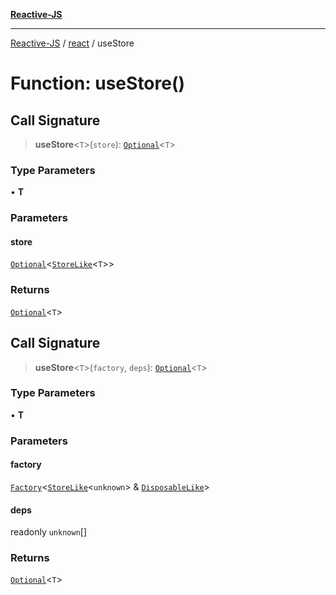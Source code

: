 [**Reactive-JS**](../../README.md)

***

[Reactive-JS](../../README.md) / [react](../README.md) / useStore

# Function: useStore()

## Call Signature

> **useStore**\<`T`\>(`store`): [`Optional`](../../functions/type-aliases/Optional.md)\<`T`\>

### Type Parameters

• **T**

### Parameters

#### store

[`Optional`](../../functions/type-aliases/Optional.md)\<[`StoreLike`](../../computations/interfaces/StoreLike.md)\<`T`\>\>

### Returns

[`Optional`](../../functions/type-aliases/Optional.md)\<`T`\>

## Call Signature

> **useStore**\<`T`\>(`factory`, `deps`): [`Optional`](../../functions/type-aliases/Optional.md)\<`T`\>

### Type Parameters

• **T**

### Parameters

#### factory

[`Factory`](../../functions/type-aliases/Factory.md)\<[`StoreLike`](../../computations/interfaces/StoreLike.md)\<`unknown`\> & [`DisposableLike`](../../utils/interfaces/DisposableLike.md)\>

#### deps

readonly `unknown`[]

### Returns

[`Optional`](../../functions/type-aliases/Optional.md)\<`T`\>
